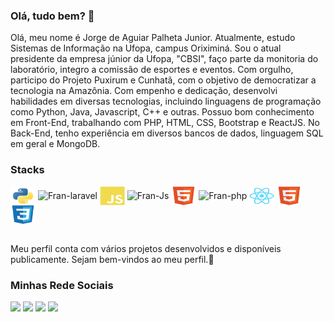 ### Olá, tudo bem? 👋
Olá, meu nome é Jorge de Aguiar Palheta Junior. Atualmente, estudo Sistemas de Informação na Ufopa, campus Oriximiná. Sou o atual presidente da empresa júnior da Ufopa, "CBSI", faço parte da monitoria do laboratório, integro a comissão de esportes e eventos. Com orgulho, participo do Projeto Puxirum e Cunhatã, com o objetivo de democratizar a tecnologia na Amazônia. Com empenho e dedicação, desenvolvi habilidades em diversas tecnologias, incluindo linguagens de programação como Python, Java, Javascript, C++ e outras. Possuo bom conhecimento em Front-End, trabalhando com PHP, HTML, CSS, Bootstrap e ReactJS. No Back-End, tenho experiência em diversos bancos de dados, linguagem SQL em geral e MongoDB. 
### Stacks
<div style="display: inline_block">
    <img align="center" alt="Fran-Python" height="30" width="40" src="https://raw.githubusercontent.com/devicons/devicon/master/icons/python/python-original.svg">
    <img align="center" alt="Fran-laravel" height="30" width="40" src="https://cdn-icons-png.flaticon.com/512/5968/5968282.png">
    <img align="center" alt="Fran-Js" height="30" width="40" src="https://raw.githubusercontent.com/devicons/devicon/master/icons/javascript/javascript-plain.svg">
    <img align="center" alt="Fran-Js" height="30" width="40" src="https://cdn-icons-png.flaticon.com/512/6132/6132222.png">
    <img align="center" alt="Fran-HTML" height="30" width="40" src="https://raw.githubusercontent.com/devicons/devicon/master/icons/html5/html5-original.svg">
    <img align="center" alt="Fran-php" height="30" width="40" src="https://cdn.icon-icons.com/icons2/2415/PNG/512/php_plain_logo_icon_146397.png">
    
  
  <img align="center" alt="Fran-React" height="30" width="40" src="https://raw.githubusercontent.com/devicons/devicon/master/icons/react/react-original.svg">
  <img align="center" alt="Fran-HTML" height="30" width="40" src="https://raw.githubusercontent.com/devicons/devicon/master/icons/html5/html5-original.svg">
  <img align="center" alt="Fran-CSS" height="30" width="40" src="https://raw.githubusercontent.com/devicons/devicon/master/icons/css3/css3-original.svg">
</div>
<br>

Meu perfil conta com vários projetos desenvolvidos e disponíveis publicamente. Sejam bem-vindos ao meu perfil.👋
### Minhas Rede Sociais
<div> 
  <a href="https://br.linkedin.com/in/jorge-palheta-359708257" target="_blank"><img src="https://img.shields.io/badge/-LinkedIn-%230077B5?style=for-the-badge&logo=linkedin&logoColor=white" target="_blank"></a> 
  <a href = "mailto:jorgepalheta2@gmail.com"><img src="https://img.shields.io/badge/-Gmail-EA4335?style=for-the-badge&logo=gmail&logoColor=white" target="_blank"></a>
  <a href="https://instagram.com/jorge.palheta2" target="_blank"><img src="https://img.shields.io/badge/-Instagram-%23E4405F?style=for-the-badge&logo=instagram&logoColor=white" target="_blank"></a>
  <a href="https://www.facebook.com/profile.php?id=61553645472175&mibextid=ZbWKwL" target="_blank"><img src="https://img.shields.io/badge/-facebook-3b5998?style=for-the-badge&logo=facebook&logoColor=white" target="_blank"></a> 
</div>